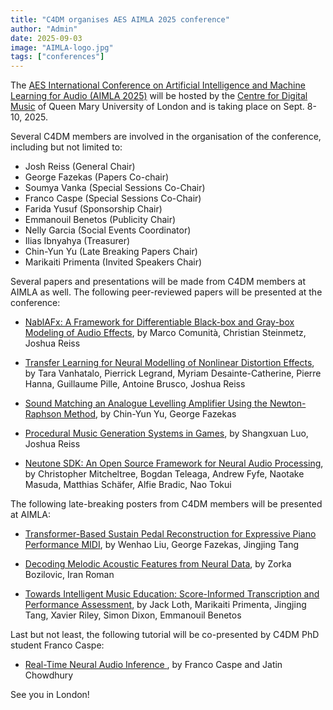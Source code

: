 ```yaml
---
title: "C4DM organises AES AIMLA 2025 conference"
author: "Admin"
date: 2025-09-03
image: "AIMLA-logo.jpg"
tags: ["conferences"]
---
```


The [AES International Conference on Artificial Intelligence and Machine Learning for Audio (AIMLA 2025)](https://aes2.org/contributions/2025-1st-aes-international-conference-on-artificial-intelligence-and-machine-learning-for-audio-call-for-contributions/) will be hosted by the [Centre for Digital Music](https://www.c4dm.eecs.qmul.ac.uk/) of Queen Mary University of London and is taking place on Sept. 8-10, 2025.

Several C4DM members are involved in the organisation of the conference, including but not limited to: 
* Josh Reiss (General Chair)
* George Fazekas (Papers Co-chair)
* Soumya Vanka (Special Sessions Co-Chair)
* Franco Caspe (Special Sessions Co-Chair)
* Farida Yusuf (Sponsorship Chair)
* Emmanouil Benetos (Publicity Chair)
* Nelly Garcia (Social Events Coordinator)
* Ilias Ibnyahya (Treasurer)
* Chin-Yun Yu (Late Breaking Papers Chair)
* Marikaiti Primenta (Invited Speakers Chair)

Several papers and presentations will be made from C4DM members at AIMLA as well. The following peer-reviewed papers will be presented at the conference:

* [NablAFx: A Framework for Differentiable Black-box and Gray-box Modeling of Audio Effects](https://aesaimla2025.sched.com/event/28Oay/nablafx-a-framework-for-differentiable-black-box-and-gray-box-modeling-of-audio-effects?iframe=no&w=100%&sidebar=yes&bg=no), by Marco Comunità, Christian Steinmetz, Joshua Reiss

* [Transfer Learning for Neural Modelling of Nonlinear Distortion Effects](https://aesaimla2025.sched.com/event/28Ob1/transfer-learning-for-neural-modelling-of-nonlinear-distortion-effects?iframe=no&w=100%&sidebar=yes&bg=no), by Tara Vanhatalo, Pierrick Legrand, Myriam Desainte-Catherine, Pierre Hanna, Guillaume Pille, Antoine Brusco, Joshua Reiss

* [Sound Matching an Analogue Levelling Amplifier Using the Newton-Raphson Method](https://aesaimla2025.sched.com/event/28Obz/sound-matching-an-analogue-levelling-amplifier-using-the-newton-raphson-method?iframe=no&w=100%&sidebar=yes&bg=no), by Chin-Yun Yu, George Fazekas

* [Procedural Music Generation Systems in Games](https://aesaimla2025.sched.com/event/28OcW/procedural-music-generation-systems-in-games?iframe=no&w=100%&sidebar=yes&bg=no), by Shangxuan Luo, Joshua Reiss

* [Neutone SDK: An Open Source Framework for Neural Audio Processing](https://aesaimla2025.sched.com/event/28Obt/neutone-sdk-an-open-source-framework-for-neural-audio-processing?iframe=no&w=100%&sidebar=yes&bg=no), by Christopher Mitcheltree, Bogdan Teleaga, Andrew Fyfe, Naotake Masuda, Matthias Schäfer, Alfie Bradic, Nao Tokui


The following late-breaking posters from C4DM members will be presented at AIMLA: 

* [Transformer-Based Sustain Pedal Reconstruction for Expressive Piano Performance MIDI](https://aesaimla2025.sched.com/event/28TJN/transformer-based-sustain-pedal-reconstruction-for-expressive-piano-performance-midi?iframe=no&w=100%&sidebar=yes&bg=no), by Wenhao Liu, George Fazekas, Jingjing Tang

* [Decoding Melodic Acoustic Features from Neural Data](https://aesaimla2025.sched.com/event/28TJ2/decoding-melodic-acoustic-features-from-neural-data?iframe=no&w=100%&sidebar=yes&bg=no), by Zorka Bozilovic, Iran Roman

* [Towards Intelligent Music Education: Score-Informed Transcription and Performance Assessment](https://aesaimla2025.sched.com/event/28TJH/towards-intelligent-music-education-score-informed-transcription-and-performance-assessment?iframe=no&w=100%&sidebar=yes&bg=no), by Jack Loth, Marikaiti Primenta, Jingjing Tang, Xavier Riley, Simon Dixon, Emmanouil Benetos

Last but not least, the following tutorial will be co-presented by C4DM PhD student Franco Caspe:

* [Real-Time Neural Audio Inference ](https://aesaimla2025.sched.com/event/28OaU/tutorial-real-time-neural-audio-inference?iframe=no&w=100%&sidebar=yes&bg=no), by Franco Caspe and Jatin Chowdhury


See you in London!
